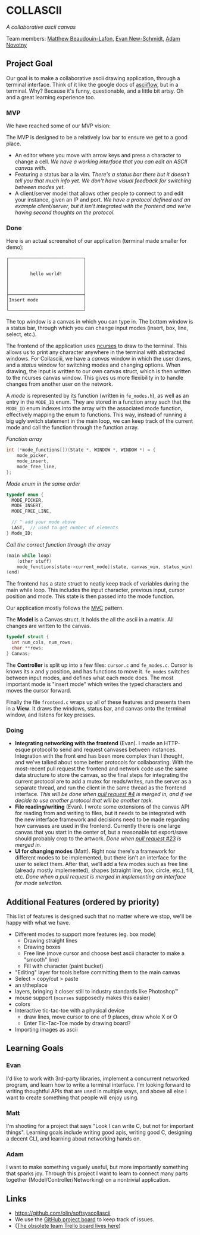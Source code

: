 # COLLASCII

_A collaborative ascii canvas_

Team members:
[Matthew Beaudouin-Lafon](https://github.com/MatthewBeaudouinLafon),
[Evan New-Schmidt](https://github.com/newsch),
[Adam Novotny](https://github.com/labseven)

## Project Goal

Our goal is to make a collaborative ascii drawing application, through a terminal interface. Think of it like the google docs of [asciiflow](http://asciiflow.com/), but in a terminal.
Why? Because it's funny, questionable, and a little bit artsy. Oh and a great learning experience too.

### MVP

We have reached some of our MVP vision:

The MVP is designed to be a relatively low bar to ensure we get to a good place.
- An editor where you move with arrow keys and press a character to change a cell.
  _We have a working interface that you can edit an ASCII canvas with._
- Featuring a status bar a la vim.
  _There's a status bar there but it doesn't tell you that much info yet. We don't have visual feedback for switching between modes yet._
- A client/server model that allows other people to connect to and edit your instance, given an IP and port.
  _We have a protocol defined and an example client/server, but it isn't integrated with the frontend and we're having second thoughts on the protocol._


### Done

Here is an actual screenshot of our application (terminal made smaller for demo):
```
┌────────────────────────────┐
│                            │
│                            │
│        hello world!        │
│                            │
│                            │
│                            │
├────────────────────────────┤
│Insert mode                 │
│                            │
└────────────────────────────┘
```
The top window is a canvas in which you can type in. The bottom window is a status bar, through which you can change input modes (insert, box, line, select, etc.).


The frontend of the application uses [ncurses](https://www.gnu.org/software/ncurses/) to draw to the terminal. This allows us to print any character anywhere in the terminal with abstracted windows. For Collasciii, we have a _canvas_ window in which the user draws, and a _status_ window for switching modes and changing options. When drawing, the input is written to our own canvas struct, which is then written to the ncurses canvas window. This gives us more flexibility in to handle changes from another user on the network.

A _mode_ is represented by its function (written in `fe_modes.h`), as well as an entry in the `MODE_ID` enum. They are stored in a function array such that the `MODE_ID` enum indexes into the array with the associated mode function, effectively mapping the enum to functions. This way, instead of running a big ugly switch statement in the main loop, we can keep track of the current mode and call the function through the function array.

_Function array_
```C
int (*mode_functions[])(State *, WINDOW *, WINDOW *) = {
    mode_picker,
    mode_insert,
    mode_free_line,
};
```

_Mode enum in the same order_
```C
typedef enum {
  MODE_PICKER,
  MODE_INSERT,
  MODE_FREE_LINE,

  // ^ add your mode above
  LAST,  // used to get number of elements
} Mode_ID;
```

_Call the correct function through the array_
```C
(main while loop)
    (other stuff)
    mode_functions[state->current_mode](state, canvas_win, status_win); // Mode function call
(end)
```

The frontend has a state struct to neatly keep track of variables during the main while loop. This includes the input character, previous input, cursor position and mode. This state is then passed into the mode function.

Our application mostly follows the [MVC](https://en.wikipedia.org/wiki/Model%E2%80%93view%E2%80%93controller) pattern.

The **Model** is a Canvas struct. It holds the all the ascii in a matrix. All changes are written to the canvas.

```c
typedef struct {
  int num_cols, num_rows;
  char **rows;
} Canvas;
```

The **Controller** is split up into a few files:
`cursor.c` and `fe_modes.c`. Cursor is knows its x and y position, and has functions to move it. `fe_modes` switches between input modes, and defines what each mode does. The most important mode is "insert mode" which writes the typed characters and moves the cursor forward.

Finally the file `frontend.c` wraps up all of these features and presents them in a **View**. It draws the windows, status bar, and canvas onto the terminal window, and listens for key presses.


### Doing

- **Integrating networking with the frontend** (Evan). I made an HTTP-esque protocol to send and request canvases between instances. Integration with the front end has been more complex than I thought, and we've talked about some better protocols for collaborating. With the most-recent pull request the frontend and network code use the same data structure to store the canvas, so the final steps for integrating the current protocol are to add a mutex for reads/writes, run the server as a separate thread, and run the client in the same thread as the frontend interface. _This will be done when [pull request #4](https://github.com/olin/SoftSysCollascii/pull/4) is merged in, and if we decide to use another protocol that will be another task._
- **File reading/writing** (Evan). I wrote some extensions of the canvas API for reading from and writing to files, but it needs to be integrated with the new interface framework and decisions need to be made regarding how canvases are used in the frontend. Currently there is one large canvas that you start in the center of, but a reasonable txt export/save should probably crop to the artwork. _Done when [pull request #23](https://github.com/olin/SoftSysCollascii/pull/4) is merged in._
- **UI for changing modes** (Matt). Right now there's a framework for different modes to be implemented, but there isn't an interface for the user to select them. After that, we’ll add a few modes such as free line (already mostly implemented), shapes (straight line, box, circle, etc.), fill, etc. _Done when a pull request is merged in implementing an interface for mode selection._


## Additional Features (ordered by priority)
This list of features is designed such that no matter where we stop, we'll be happy with what we have.
- Different modes to support more features (eg. box mode)
  - Drawing straight lines
  - Drawing boxes
  - Free line (move cursor and choose best ascii character to make a "smooth" line)
  - Fill with character (paint bucket)
- "Editing" layer for tools before committing them to the main canvas
- Select > copy/cut > paste
- an r/theplace
- layers, bringing it closer still to industry standards like Photoshop™
- mouse support (`ncurses` supposedly makes this easier)
- colors
- Interactive tic-tac-toe with a physical device
  - draw lines, move cursor to one of 9 places, draw whole X or O
  - Enter Tic-Tac-Toe mode by drawing board?
- Importing images as ascii

## Learning Goals

### Evan

I'd like to work with 3rd-party libraries, implement a concurrent networked program, and learn how to write a terminal interface. I'm looking forward to writing thoughtful APIs that are used in multiple ways, and above all else I want to create something that people will enjoy using.

### Matt

I'm shooting for a project that says "Look I can write C, but not for important things". Learning goals include writing good apis, writing good C, designing a decent CLI, and learning about networking hands on.

### Adam

I want to make something vaguely useful, but more importantly something that sparks joy. Through this project I want to learn to connect many parts together (Model/Controller/Networking) on a nontrivial application.

## Links

- https://github.com/olin/softsyscollascii
- We use the [GitHub project board](https://github.com/olin/SoftSysCollascii/projects/1) to keep track of issues.
- ([The obsolete team Trello board lives here](https://trello.com/b/IIGIut0G/collascii))
